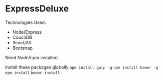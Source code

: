 # ExpressDeluxe
Technologies Used:
* Node/Express
* CouchDB
* React/Alt
* Bootstrap

Need Node/npm installed

Install these packages globally
  `npm install gulp -g`
  `npm install bower -g`
  `npm install`
  `bower install`
